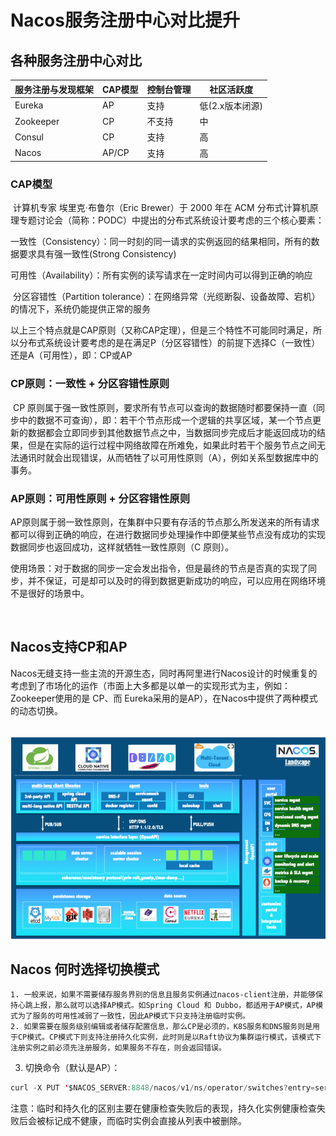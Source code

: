 # Nacos服务注册中心对比提升



## 各种服务注册中心对比

| 服务注册与发现框架 | CAP模型 | 控制台管理 | 社区活跃度      |
| ------------------ | ------- | ---------- | --------------- |
| Eureka             | AP      | 支持       | 低(2.x版本闭源) |
| Zookeeper          | CP      | 不支持     | 中              |
| Consul             | CP      | 支持       | 高              |
| Nacos              | AP/CP   | 支持       | 高              |

### CAP模型

​	计算机专家 埃里克·布鲁尔（Eric Brewer）于 2000 年在 ACM 分布式计算机原理专题讨论会（简称：PODC）中提出的分布式系统设计要考虑的三个核心要素：

​		一致性（Consistency）：同一时刻的同一请求的实例返回的结果相同，所有的数据要求具有强一致性(Strong Consistency)

​		可用性（Availability）：所有实例的读写请求在一定时间内可以得到正确的响应

​		分区容错性（Partition tolerance）：在网络异常（光缆断裂、设备故障、宕机）的情况下，系统仍能提供正常的服务

​	以上三个特点就是CAP原则（又称CAP定理），但是三个特性不可能同时满足，所以分布式系统设计要考虑的是在满足P（分区容错性）的前提下选择C（一致性）还是A（可用性），即：CP或AP



### CP原则：一致性 + 分区容错性原则

​	CP 原则属于强一致性原则，要求所有节点可以查询的数据随时都要保持一直（同步中的数据不可查询），即：若干个节点形成一个逻辑的共享区域，某一个节点更新的数据都会立即同步到其他数据节点之中，当数据同步完成后才能返回成功的结果，但是在实际的运行过程中网络故障在所难免，如果此时若干个服务节点之间无法通讯时就会出现错误，从而牺牲了以可用性原则（A），例如关系型数据库中的事务。



### AP原则：可用性原则 + 分区容错性原则

​	AP原则属于弱一致性原则，在集群中只要有存活的节点那么所发送来的所有请求都可以得到正确的响应，在进行数据同步处理操作中即便某些节点没有成功的实现数据同步也返回成功，这样就牺牲一致性原则（C 原则）。

​	使用场景：对于数据的同步一定会发出指令，但是最终的节点是否真的实现了同步，并不保证，可是却可以及时的得到数据更新成功的响应，可以应用在网络环境不是很好的场景中。

​	

## Nacos支持CP和AP

​	Nacos无缝支持一些主流的开源生态，同时再阿里进行Nacos设计的时候重复的考虑到了市场化的运作（市面上大多都是以单一的实现形式为主，例如：Zookeeper使用的是 CP、而 Eureka采用的是AP），在Nacos中提供了两种模式的动态切换。

​	![image-20210923165642323](image-20210923165642323.png)



## Nacos 何时选择切换模式

	1. 一般来说，如果不需要储存服务界别的信息且服务实例通过nacos-client注册，并能够保持心跳上报，那么就可以选择AP模式。如Spring Cloud 和 Dubbo，都适用于AP模式，AP模式为了服务的可用性减弱了一致性，因此AP模式下只支持注册临时实例。
 	2. 如果需要在服务级别编辑或者储存配置信息，那么CP是必须的，K8S服务和DNS服务则是用于CP模式。CP模式下则支持注册持久化实例，此时则是以Raft协议为集群运行模式，该模式下注册实例之前必须先注册服务，如果服务不存在，则会返回错误。

3. 切换命令（默认是AP）：

```java
curl -X PUT '$NACOS_SERVER:8848/nacos/v1/ns/operator/switches?entry=serverMode&value=CP'
```



注意：临时和持久化的区别主要在健康检查失败后的表现，持久化实例健康检查失败后会被标记成不健康，而临时实例会直接从列表中被删除。